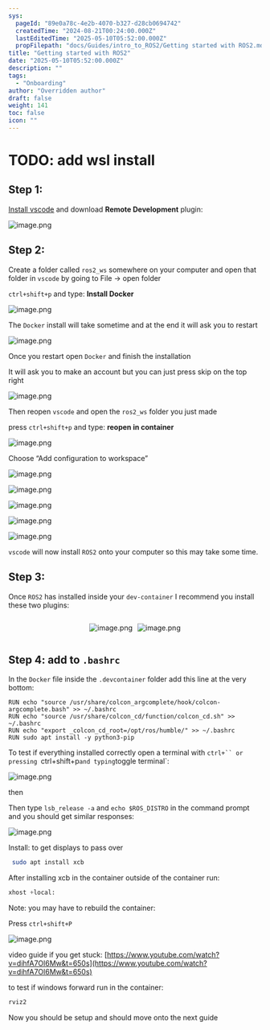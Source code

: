 ```yaml
---
sys:
  pageId: "89e0a78c-4e2b-4070-b327-d28cb0694742"
  createdTime: "2024-08-21T00:24:00.000Z"
  lastEditedTime: "2025-05-10T05:52:00.000Z"
  propFilepath: "docs/Guides/intro_to_ROS2/Getting started with ROS2.md"
title: "Getting started with ROS2"
date: "2025-05-10T05:52:00.000Z"
description: ""
tags:
  - "Onboarding"
author: "Overridden author"
draft: false
weight: 141
toc: false
icon: ""
---
```


# TODO: add wsl install

## Step 1:

[Install vscode](https://code.visualstudio.com/download) and download **Remote Development** plugin:

![image.png](https://prod-files-secure.s3.us-west-2.amazonaws.com/d518164a-d88e-44d1-a4ee-3adb3bd8bce0/efb52993-1881-4a40-b95e-6f020334f022/image.png?X-Amz-Algorithm=AWS4-HMAC-SHA256&X-Amz-Content-Sha256=UNSIGNED-PAYLOAD&X-Amz-Credential=ASIAZI2LB466S2RRQF6C%2F20250712%2Fus-west-2%2Fs3%2Faws4_request&X-Amz-Date=20250712T132042Z&X-Amz-Expires=3600&X-Amz-Security-Token=IQoJb3JpZ2luX2VjEOP%2F%2F%2F%2F%2F%2F%2F%2F%2F%2FwEaCXVzLXdlc3QtMiJIMEYCIQDlgcJI15%2FetM8zbiNlorHhY5EzP1wg23k0i1R8yl8LEAIhAPn%2FcQgSUe89aRs%2F6DV0w3nrN%2FJeiCQU9f9o45Gc0QDIKogECOz%2F%2F%2F%2F%2F%2F%2F%2F%2F%2FwEQABoMNjM3NDIzMTgzODA1IgwKQcZvixxvLuPHSWoq3AM%2B134b2Osi9lszIzWtVtfkdbEzAZxxuhF4RTcaJ%2BusEYveue7iTMFsm9voaLPwRbZ1gF%2FMPL4ibTeesn%2FZOy%2FjuyCRPwA%2BR2ayt1SaDDJcJNdFKGYyInKcBXOB%2FMWFNjUYSR6T3MoVwRhL7524WtVpt4o4RL8LsOUd3Jv0NYuMRzZ8gWNMkEhmjO4iNe0DuLc4oQ%2BR2TngDlXbIUlmPC2b2q4lZMC6XFROPh9so4KKroOXm%2BBnwVyLyJdcZsLIUSBAYc3NCBQcav0M61pY3coo9EQKe7moAhiaCIp5HZ7e6%2F9RU%2BtiBs5rVPMfTUhmz6d0QWFt2JWUNvwuTLi0jBR4x5SPL9QbfhpE9oRmpFqcyeIiRImazV4PT%2FrMIUc06%2FNnfP3T2b1VHmU5D2MBEAqRen5HhF94ro8YCNm9QEn00GamM9e0J9M%2B%2F8MXMgBd4f4qwI3%2FAhduPO%2FrJuG7gUSIE0wJAbV8dmcFrYBb2XeH5veuQLpUNWdYbUsuEw2NjwN3hDeVWaaTocUpObXssL4hroY1MRvsMvXYbt6R6BAQacdCAkmYSe83eYhoNYz68AYWkaaW4PvDMXPurS90ZgsiTr3CJisz6aUfNEi%2BrSM0cIVQbEo2%2BuE9yx5lwDDm%2FMjDBjqkAXMGFT66eaolX3vb2%2BjYf3XC3k3pnkeQjQ4OMZCH4%2FpX97GB7DA4VopCUmby4V0AjJmHP%2Fleh2aXNnt%2FqVF7MFZesbvCkxF%2BrcpUykm76ZBUXnk52fuynslf8ndPDieSXGY3LTY64dKoOsavBJHpQ2YLv0Ol2sPY4Ndmot%2BKWnlWV94H5UgrB2wFn0OViw0Fa1BF7LFLNaDHJ1FH3QmHAkzeZSas&X-Amz-Signature=f9c7876166eebc6ee53b33ce9ec90ac35b6b4d6443031d940e7fcef402a1305d&X-Amz-SignedHeaders=host&x-amz-checksum-mode=ENABLED&x-id=GetObject)

## Step 2:

Create a folder called `ros2_ws` somewhere on your computer and open that folder in `vscode` by going to File → open folder 

`ctrl+shift+p` and type: **Install Docker**

![image.png](https://prod-files-secure.s3.us-west-2.amazonaws.com/d518164a-d88e-44d1-a4ee-3adb3bd8bce0/2269dc0e-1cd5-47ff-bceb-c04ad9b2eab0/image.png?X-Amz-Algorithm=AWS4-HMAC-SHA256&X-Amz-Content-Sha256=UNSIGNED-PAYLOAD&X-Amz-Credential=ASIAZI2LB466S2RRQF6C%2F20250712%2Fus-west-2%2Fs3%2Faws4_request&X-Amz-Date=20250712T132042Z&X-Amz-Expires=3600&X-Amz-Security-Token=IQoJb3JpZ2luX2VjEOP%2F%2F%2F%2F%2F%2F%2F%2F%2F%2FwEaCXVzLXdlc3QtMiJIMEYCIQDlgcJI15%2FetM8zbiNlorHhY5EzP1wg23k0i1R8yl8LEAIhAPn%2FcQgSUe89aRs%2F6DV0w3nrN%2FJeiCQU9f9o45Gc0QDIKogECOz%2F%2F%2F%2F%2F%2F%2F%2F%2F%2FwEQABoMNjM3NDIzMTgzODA1IgwKQcZvixxvLuPHSWoq3AM%2B134b2Osi9lszIzWtVtfkdbEzAZxxuhF4RTcaJ%2BusEYveue7iTMFsm9voaLPwRbZ1gF%2FMPL4ibTeesn%2FZOy%2FjuyCRPwA%2BR2ayt1SaDDJcJNdFKGYyInKcBXOB%2FMWFNjUYSR6T3MoVwRhL7524WtVpt4o4RL8LsOUd3Jv0NYuMRzZ8gWNMkEhmjO4iNe0DuLc4oQ%2BR2TngDlXbIUlmPC2b2q4lZMC6XFROPh9so4KKroOXm%2BBnwVyLyJdcZsLIUSBAYc3NCBQcav0M61pY3coo9EQKe7moAhiaCIp5HZ7e6%2F9RU%2BtiBs5rVPMfTUhmz6d0QWFt2JWUNvwuTLi0jBR4x5SPL9QbfhpE9oRmpFqcyeIiRImazV4PT%2FrMIUc06%2FNnfP3T2b1VHmU5D2MBEAqRen5HhF94ro8YCNm9QEn00GamM9e0J9M%2B%2F8MXMgBd4f4qwI3%2FAhduPO%2FrJuG7gUSIE0wJAbV8dmcFrYBb2XeH5veuQLpUNWdYbUsuEw2NjwN3hDeVWaaTocUpObXssL4hroY1MRvsMvXYbt6R6BAQacdCAkmYSe83eYhoNYz68AYWkaaW4PvDMXPurS90ZgsiTr3CJisz6aUfNEi%2BrSM0cIVQbEo2%2BuE9yx5lwDDm%2FMjDBjqkAXMGFT66eaolX3vb2%2BjYf3XC3k3pnkeQjQ4OMZCH4%2FpX97GB7DA4VopCUmby4V0AjJmHP%2Fleh2aXNnt%2FqVF7MFZesbvCkxF%2BrcpUykm76ZBUXnk52fuynslf8ndPDieSXGY3LTY64dKoOsavBJHpQ2YLv0Ol2sPY4Ndmot%2BKWnlWV94H5UgrB2wFn0OViw0Fa1BF7LFLNaDHJ1FH3QmHAkzeZSas&X-Amz-Signature=7ba4836bec76b5bda0da0c20d7329e0baaa52c496b9181eccf8f14025888d181&X-Amz-SignedHeaders=host&x-amz-checksum-mode=ENABLED&x-id=GetObject)

The `Docker` install will take sometime and at the end it will ask you to restart

![image.png](https://prod-files-secure.s3.us-west-2.amazonaws.com/d518164a-d88e-44d1-a4ee-3adb3bd8bce0/ed233f78-be33-4b1f-b89c-9c346c0e961e/image.png?X-Amz-Algorithm=AWS4-HMAC-SHA256&X-Amz-Content-Sha256=UNSIGNED-PAYLOAD&X-Amz-Credential=ASIAZI2LB466S2RRQF6C%2F20250712%2Fus-west-2%2Fs3%2Faws4_request&X-Amz-Date=20250712T132042Z&X-Amz-Expires=3600&X-Amz-Security-Token=IQoJb3JpZ2luX2VjEOP%2F%2F%2F%2F%2F%2F%2F%2F%2F%2FwEaCXVzLXdlc3QtMiJIMEYCIQDlgcJI15%2FetM8zbiNlorHhY5EzP1wg23k0i1R8yl8LEAIhAPn%2FcQgSUe89aRs%2F6DV0w3nrN%2FJeiCQU9f9o45Gc0QDIKogECOz%2F%2F%2F%2F%2F%2F%2F%2F%2F%2FwEQABoMNjM3NDIzMTgzODA1IgwKQcZvixxvLuPHSWoq3AM%2B134b2Osi9lszIzWtVtfkdbEzAZxxuhF4RTcaJ%2BusEYveue7iTMFsm9voaLPwRbZ1gF%2FMPL4ibTeesn%2FZOy%2FjuyCRPwA%2BR2ayt1SaDDJcJNdFKGYyInKcBXOB%2FMWFNjUYSR6T3MoVwRhL7524WtVpt4o4RL8LsOUd3Jv0NYuMRzZ8gWNMkEhmjO4iNe0DuLc4oQ%2BR2TngDlXbIUlmPC2b2q4lZMC6XFROPh9so4KKroOXm%2BBnwVyLyJdcZsLIUSBAYc3NCBQcav0M61pY3coo9EQKe7moAhiaCIp5HZ7e6%2F9RU%2BtiBs5rVPMfTUhmz6d0QWFt2JWUNvwuTLi0jBR4x5SPL9QbfhpE9oRmpFqcyeIiRImazV4PT%2FrMIUc06%2FNnfP3T2b1VHmU5D2MBEAqRen5HhF94ro8YCNm9QEn00GamM9e0J9M%2B%2F8MXMgBd4f4qwI3%2FAhduPO%2FrJuG7gUSIE0wJAbV8dmcFrYBb2XeH5veuQLpUNWdYbUsuEw2NjwN3hDeVWaaTocUpObXssL4hroY1MRvsMvXYbt6R6BAQacdCAkmYSe83eYhoNYz68AYWkaaW4PvDMXPurS90ZgsiTr3CJisz6aUfNEi%2BrSM0cIVQbEo2%2BuE9yx5lwDDm%2FMjDBjqkAXMGFT66eaolX3vb2%2BjYf3XC3k3pnkeQjQ4OMZCH4%2FpX97GB7DA4VopCUmby4V0AjJmHP%2Fleh2aXNnt%2FqVF7MFZesbvCkxF%2BrcpUykm76ZBUXnk52fuynslf8ndPDieSXGY3LTY64dKoOsavBJHpQ2YLv0Ol2sPY4Ndmot%2BKWnlWV94H5UgrB2wFn0OViw0Fa1BF7LFLNaDHJ1FH3QmHAkzeZSas&X-Amz-Signature=26c20c390ccce5e2313d62c63e19a3c9813b3199d405e9ca0bc0bb6347cd1ca5&X-Amz-SignedHeaders=host&x-amz-checksum-mode=ENABLED&x-id=GetObject)

Once you restart open `Docker` and finish the installation

It will ask you to make an account but you can just press skip on the top right

![image.png](https://prod-files-secure.s3.us-west-2.amazonaws.com/d518164a-d88e-44d1-a4ee-3adb3bd8bce0/21010ad9-1659-4fd9-9f59-9932a09b2a3d/image.png?X-Amz-Algorithm=AWS4-HMAC-SHA256&X-Amz-Content-Sha256=UNSIGNED-PAYLOAD&X-Amz-Credential=ASIAZI2LB466S2RRQF6C%2F20250712%2Fus-west-2%2Fs3%2Faws4_request&X-Amz-Date=20250712T132042Z&X-Amz-Expires=3600&X-Amz-Security-Token=IQoJb3JpZ2luX2VjEOP%2F%2F%2F%2F%2F%2F%2F%2F%2F%2FwEaCXVzLXdlc3QtMiJIMEYCIQDlgcJI15%2FetM8zbiNlorHhY5EzP1wg23k0i1R8yl8LEAIhAPn%2FcQgSUe89aRs%2F6DV0w3nrN%2FJeiCQU9f9o45Gc0QDIKogECOz%2F%2F%2F%2F%2F%2F%2F%2F%2F%2FwEQABoMNjM3NDIzMTgzODA1IgwKQcZvixxvLuPHSWoq3AM%2B134b2Osi9lszIzWtVtfkdbEzAZxxuhF4RTcaJ%2BusEYveue7iTMFsm9voaLPwRbZ1gF%2FMPL4ibTeesn%2FZOy%2FjuyCRPwA%2BR2ayt1SaDDJcJNdFKGYyInKcBXOB%2FMWFNjUYSR6T3MoVwRhL7524WtVpt4o4RL8LsOUd3Jv0NYuMRzZ8gWNMkEhmjO4iNe0DuLc4oQ%2BR2TngDlXbIUlmPC2b2q4lZMC6XFROPh9so4KKroOXm%2BBnwVyLyJdcZsLIUSBAYc3NCBQcav0M61pY3coo9EQKe7moAhiaCIp5HZ7e6%2F9RU%2BtiBs5rVPMfTUhmz6d0QWFt2JWUNvwuTLi0jBR4x5SPL9QbfhpE9oRmpFqcyeIiRImazV4PT%2FrMIUc06%2FNnfP3T2b1VHmU5D2MBEAqRen5HhF94ro8YCNm9QEn00GamM9e0J9M%2B%2F8MXMgBd4f4qwI3%2FAhduPO%2FrJuG7gUSIE0wJAbV8dmcFrYBb2XeH5veuQLpUNWdYbUsuEw2NjwN3hDeVWaaTocUpObXssL4hroY1MRvsMvXYbt6R6BAQacdCAkmYSe83eYhoNYz68AYWkaaW4PvDMXPurS90ZgsiTr3CJisz6aUfNEi%2BrSM0cIVQbEo2%2BuE9yx5lwDDm%2FMjDBjqkAXMGFT66eaolX3vb2%2BjYf3XC3k3pnkeQjQ4OMZCH4%2FpX97GB7DA4VopCUmby4V0AjJmHP%2Fleh2aXNnt%2FqVF7MFZesbvCkxF%2BrcpUykm76ZBUXnk52fuynslf8ndPDieSXGY3LTY64dKoOsavBJHpQ2YLv0Ol2sPY4Ndmot%2BKWnlWV94H5UgrB2wFn0OViw0Fa1BF7LFLNaDHJ1FH3QmHAkzeZSas&X-Amz-Signature=c998943c4a40743f53bbf97b5f848ea35dffc86f0d95b802c6d1b57811e266f6&X-Amz-SignedHeaders=host&x-amz-checksum-mode=ENABLED&x-id=GetObject)

Then reopen `vscode` and open the `ros2_ws` folder you just made

press `ctrl+shift+p` and type: **reopen in container**

![image.png](https://prod-files-secure.s3.us-west-2.amazonaws.com/d518164a-d88e-44d1-a4ee-3adb3bd8bce0/4e93b8c2-41ad-488c-8095-c74205196118/image.png?X-Amz-Algorithm=AWS4-HMAC-SHA256&X-Amz-Content-Sha256=UNSIGNED-PAYLOAD&X-Amz-Credential=ASIAZI2LB466S2RRQF6C%2F20250712%2Fus-west-2%2Fs3%2Faws4_request&X-Amz-Date=20250712T132042Z&X-Amz-Expires=3600&X-Amz-Security-Token=IQoJb3JpZ2luX2VjEOP%2F%2F%2F%2F%2F%2F%2F%2F%2F%2FwEaCXVzLXdlc3QtMiJIMEYCIQDlgcJI15%2FetM8zbiNlorHhY5EzP1wg23k0i1R8yl8LEAIhAPn%2FcQgSUe89aRs%2F6DV0w3nrN%2FJeiCQU9f9o45Gc0QDIKogECOz%2F%2F%2F%2F%2F%2F%2F%2F%2F%2FwEQABoMNjM3NDIzMTgzODA1IgwKQcZvixxvLuPHSWoq3AM%2B134b2Osi9lszIzWtVtfkdbEzAZxxuhF4RTcaJ%2BusEYveue7iTMFsm9voaLPwRbZ1gF%2FMPL4ibTeesn%2FZOy%2FjuyCRPwA%2BR2ayt1SaDDJcJNdFKGYyInKcBXOB%2FMWFNjUYSR6T3MoVwRhL7524WtVpt4o4RL8LsOUd3Jv0NYuMRzZ8gWNMkEhmjO4iNe0DuLc4oQ%2BR2TngDlXbIUlmPC2b2q4lZMC6XFROPh9so4KKroOXm%2BBnwVyLyJdcZsLIUSBAYc3NCBQcav0M61pY3coo9EQKe7moAhiaCIp5HZ7e6%2F9RU%2BtiBs5rVPMfTUhmz6d0QWFt2JWUNvwuTLi0jBR4x5SPL9QbfhpE9oRmpFqcyeIiRImazV4PT%2FrMIUc06%2FNnfP3T2b1VHmU5D2MBEAqRen5HhF94ro8YCNm9QEn00GamM9e0J9M%2B%2F8MXMgBd4f4qwI3%2FAhduPO%2FrJuG7gUSIE0wJAbV8dmcFrYBb2XeH5veuQLpUNWdYbUsuEw2NjwN3hDeVWaaTocUpObXssL4hroY1MRvsMvXYbt6R6BAQacdCAkmYSe83eYhoNYz68AYWkaaW4PvDMXPurS90ZgsiTr3CJisz6aUfNEi%2BrSM0cIVQbEo2%2BuE9yx5lwDDm%2FMjDBjqkAXMGFT66eaolX3vb2%2BjYf3XC3k3pnkeQjQ4OMZCH4%2FpX97GB7DA4VopCUmby4V0AjJmHP%2Fleh2aXNnt%2FqVF7MFZesbvCkxF%2BrcpUykm76ZBUXnk52fuynslf8ndPDieSXGY3LTY64dKoOsavBJHpQ2YLv0Ol2sPY4Ndmot%2BKWnlWV94H5UgrB2wFn0OViw0Fa1BF7LFLNaDHJ1FH3QmHAkzeZSas&X-Amz-Signature=4ca1d660d6f4f64baf525f465f5cd32a1313ad245b3f638877da5251eb8e55fb&X-Amz-SignedHeaders=host&x-amz-checksum-mode=ENABLED&x-id=GetObject)

Choose “Add configuration to workspace”

![image.png](https://prod-files-secure.s3.us-west-2.amazonaws.com/d518164a-d88e-44d1-a4ee-3adb3bd8bce0/9560b282-5060-4989-ba37-97e7b2c22476/image.png?X-Amz-Algorithm=AWS4-HMAC-SHA256&X-Amz-Content-Sha256=UNSIGNED-PAYLOAD&X-Amz-Credential=ASIAZI2LB466S2RRQF6C%2F20250712%2Fus-west-2%2Fs3%2Faws4_request&X-Amz-Date=20250712T132042Z&X-Amz-Expires=3600&X-Amz-Security-Token=IQoJb3JpZ2luX2VjEOP%2F%2F%2F%2F%2F%2F%2F%2F%2F%2FwEaCXVzLXdlc3QtMiJIMEYCIQDlgcJI15%2FetM8zbiNlorHhY5EzP1wg23k0i1R8yl8LEAIhAPn%2FcQgSUe89aRs%2F6DV0w3nrN%2FJeiCQU9f9o45Gc0QDIKogECOz%2F%2F%2F%2F%2F%2F%2F%2F%2F%2FwEQABoMNjM3NDIzMTgzODA1IgwKQcZvixxvLuPHSWoq3AM%2B134b2Osi9lszIzWtVtfkdbEzAZxxuhF4RTcaJ%2BusEYveue7iTMFsm9voaLPwRbZ1gF%2FMPL4ibTeesn%2FZOy%2FjuyCRPwA%2BR2ayt1SaDDJcJNdFKGYyInKcBXOB%2FMWFNjUYSR6T3MoVwRhL7524WtVpt4o4RL8LsOUd3Jv0NYuMRzZ8gWNMkEhmjO4iNe0DuLc4oQ%2BR2TngDlXbIUlmPC2b2q4lZMC6XFROPh9so4KKroOXm%2BBnwVyLyJdcZsLIUSBAYc3NCBQcav0M61pY3coo9EQKe7moAhiaCIp5HZ7e6%2F9RU%2BtiBs5rVPMfTUhmz6d0QWFt2JWUNvwuTLi0jBR4x5SPL9QbfhpE9oRmpFqcyeIiRImazV4PT%2FrMIUc06%2FNnfP3T2b1VHmU5D2MBEAqRen5HhF94ro8YCNm9QEn00GamM9e0J9M%2B%2F8MXMgBd4f4qwI3%2FAhduPO%2FrJuG7gUSIE0wJAbV8dmcFrYBb2XeH5veuQLpUNWdYbUsuEw2NjwN3hDeVWaaTocUpObXssL4hroY1MRvsMvXYbt6R6BAQacdCAkmYSe83eYhoNYz68AYWkaaW4PvDMXPurS90ZgsiTr3CJisz6aUfNEi%2BrSM0cIVQbEo2%2BuE9yx5lwDDm%2FMjDBjqkAXMGFT66eaolX3vb2%2BjYf3XC3k3pnkeQjQ4OMZCH4%2FpX97GB7DA4VopCUmby4V0AjJmHP%2Fleh2aXNnt%2FqVF7MFZesbvCkxF%2BrcpUykm76ZBUXnk52fuynslf8ndPDieSXGY3LTY64dKoOsavBJHpQ2YLv0Ol2sPY4Ndmot%2BKWnlWV94H5UgrB2wFn0OViw0Fa1BF7LFLNaDHJ1FH3QmHAkzeZSas&X-Amz-Signature=ff8c94211c2fec97ae272e917552a3a727fea55f06addb6c630301e3edacdef0&X-Amz-SignedHeaders=host&x-amz-checksum-mode=ENABLED&x-id=GetObject)

![image.png](https://prod-files-secure.s3.us-west-2.amazonaws.com/d518164a-d88e-44d1-a4ee-3adb3bd8bce0/2ee63f81-886b-48e8-a553-dc6e5eac99e4/image.png?X-Amz-Algorithm=AWS4-HMAC-SHA256&X-Amz-Content-Sha256=UNSIGNED-PAYLOAD&X-Amz-Credential=ASIAZI2LB466S2RRQF6C%2F20250712%2Fus-west-2%2Fs3%2Faws4_request&X-Amz-Date=20250712T132042Z&X-Amz-Expires=3600&X-Amz-Security-Token=IQoJb3JpZ2luX2VjEOP%2F%2F%2F%2F%2F%2F%2F%2F%2F%2FwEaCXVzLXdlc3QtMiJIMEYCIQDlgcJI15%2FetM8zbiNlorHhY5EzP1wg23k0i1R8yl8LEAIhAPn%2FcQgSUe89aRs%2F6DV0w3nrN%2FJeiCQU9f9o45Gc0QDIKogECOz%2F%2F%2F%2F%2F%2F%2F%2F%2F%2FwEQABoMNjM3NDIzMTgzODA1IgwKQcZvixxvLuPHSWoq3AM%2B134b2Osi9lszIzWtVtfkdbEzAZxxuhF4RTcaJ%2BusEYveue7iTMFsm9voaLPwRbZ1gF%2FMPL4ibTeesn%2FZOy%2FjuyCRPwA%2BR2ayt1SaDDJcJNdFKGYyInKcBXOB%2FMWFNjUYSR6T3MoVwRhL7524WtVpt4o4RL8LsOUd3Jv0NYuMRzZ8gWNMkEhmjO4iNe0DuLc4oQ%2BR2TngDlXbIUlmPC2b2q4lZMC6XFROPh9so4KKroOXm%2BBnwVyLyJdcZsLIUSBAYc3NCBQcav0M61pY3coo9EQKe7moAhiaCIp5HZ7e6%2F9RU%2BtiBs5rVPMfTUhmz6d0QWFt2JWUNvwuTLi0jBR4x5SPL9QbfhpE9oRmpFqcyeIiRImazV4PT%2FrMIUc06%2FNnfP3T2b1VHmU5D2MBEAqRen5HhF94ro8YCNm9QEn00GamM9e0J9M%2B%2F8MXMgBd4f4qwI3%2FAhduPO%2FrJuG7gUSIE0wJAbV8dmcFrYBb2XeH5veuQLpUNWdYbUsuEw2NjwN3hDeVWaaTocUpObXssL4hroY1MRvsMvXYbt6R6BAQacdCAkmYSe83eYhoNYz68AYWkaaW4PvDMXPurS90ZgsiTr3CJisz6aUfNEi%2BrSM0cIVQbEo2%2BuE9yx5lwDDm%2FMjDBjqkAXMGFT66eaolX3vb2%2BjYf3XC3k3pnkeQjQ4OMZCH4%2FpX97GB7DA4VopCUmby4V0AjJmHP%2Fleh2aXNnt%2FqVF7MFZesbvCkxF%2BrcpUykm76ZBUXnk52fuynslf8ndPDieSXGY3LTY64dKoOsavBJHpQ2YLv0Ol2sPY4Ndmot%2BKWnlWV94H5UgrB2wFn0OViw0Fa1BF7LFLNaDHJ1FH3QmHAkzeZSas&X-Amz-Signature=2998e32f90753f4d1dca1bc8fae3dad3079ad175cb07844f4c6c7f185d16695d&X-Amz-SignedHeaders=host&x-amz-checksum-mode=ENABLED&x-id=GetObject)

![image.png](https://prod-files-secure.s3.us-west-2.amazonaws.com/d518164a-d88e-44d1-a4ee-3adb3bd8bce0/ae1580b2-b048-407e-aed9-b584224a7a04/image.png?X-Amz-Algorithm=AWS4-HMAC-SHA256&X-Amz-Content-Sha256=UNSIGNED-PAYLOAD&X-Amz-Credential=ASIAZI2LB466S2RRQF6C%2F20250712%2Fus-west-2%2Fs3%2Faws4_request&X-Amz-Date=20250712T132042Z&X-Amz-Expires=3600&X-Amz-Security-Token=IQoJb3JpZ2luX2VjEOP%2F%2F%2F%2F%2F%2F%2F%2F%2F%2FwEaCXVzLXdlc3QtMiJIMEYCIQDlgcJI15%2FetM8zbiNlorHhY5EzP1wg23k0i1R8yl8LEAIhAPn%2FcQgSUe89aRs%2F6DV0w3nrN%2FJeiCQU9f9o45Gc0QDIKogECOz%2F%2F%2F%2F%2F%2F%2F%2F%2F%2FwEQABoMNjM3NDIzMTgzODA1IgwKQcZvixxvLuPHSWoq3AM%2B134b2Osi9lszIzWtVtfkdbEzAZxxuhF4RTcaJ%2BusEYveue7iTMFsm9voaLPwRbZ1gF%2FMPL4ibTeesn%2FZOy%2FjuyCRPwA%2BR2ayt1SaDDJcJNdFKGYyInKcBXOB%2FMWFNjUYSR6T3MoVwRhL7524WtVpt4o4RL8LsOUd3Jv0NYuMRzZ8gWNMkEhmjO4iNe0DuLc4oQ%2BR2TngDlXbIUlmPC2b2q4lZMC6XFROPh9so4KKroOXm%2BBnwVyLyJdcZsLIUSBAYc3NCBQcav0M61pY3coo9EQKe7moAhiaCIp5HZ7e6%2F9RU%2BtiBs5rVPMfTUhmz6d0QWFt2JWUNvwuTLi0jBR4x5SPL9QbfhpE9oRmpFqcyeIiRImazV4PT%2FrMIUc06%2FNnfP3T2b1VHmU5D2MBEAqRen5HhF94ro8YCNm9QEn00GamM9e0J9M%2B%2F8MXMgBd4f4qwI3%2FAhduPO%2FrJuG7gUSIE0wJAbV8dmcFrYBb2XeH5veuQLpUNWdYbUsuEw2NjwN3hDeVWaaTocUpObXssL4hroY1MRvsMvXYbt6R6BAQacdCAkmYSe83eYhoNYz68AYWkaaW4PvDMXPurS90ZgsiTr3CJisz6aUfNEi%2BrSM0cIVQbEo2%2BuE9yx5lwDDm%2FMjDBjqkAXMGFT66eaolX3vb2%2BjYf3XC3k3pnkeQjQ4OMZCH4%2FpX97GB7DA4VopCUmby4V0AjJmHP%2Fleh2aXNnt%2FqVF7MFZesbvCkxF%2BrcpUykm76ZBUXnk52fuynslf8ndPDieSXGY3LTY64dKoOsavBJHpQ2YLv0Ol2sPY4Ndmot%2BKWnlWV94H5UgrB2wFn0OViw0Fa1BF7LFLNaDHJ1FH3QmHAkzeZSas&X-Amz-Signature=19b716ccc7f7378a986537fcad7ad5482b80e29a0af2cfd00b848fa230832c1b&X-Amz-SignedHeaders=host&x-amz-checksum-mode=ENABLED&x-id=GetObject)

![image.png](https://prod-files-secure.s3.us-west-2.amazonaws.com/d518164a-d88e-44d1-a4ee-3adb3bd8bce0/53255b28-f75e-430f-b9e3-c0ac8577e42b/image.png?X-Amz-Algorithm=AWS4-HMAC-SHA256&X-Amz-Content-Sha256=UNSIGNED-PAYLOAD&X-Amz-Credential=ASIAZI2LB466S2RRQF6C%2F20250712%2Fus-west-2%2Fs3%2Faws4_request&X-Amz-Date=20250712T132042Z&X-Amz-Expires=3600&X-Amz-Security-Token=IQoJb3JpZ2luX2VjEOP%2F%2F%2F%2F%2F%2F%2F%2F%2F%2FwEaCXVzLXdlc3QtMiJIMEYCIQDlgcJI15%2FetM8zbiNlorHhY5EzP1wg23k0i1R8yl8LEAIhAPn%2FcQgSUe89aRs%2F6DV0w3nrN%2FJeiCQU9f9o45Gc0QDIKogECOz%2F%2F%2F%2F%2F%2F%2F%2F%2F%2FwEQABoMNjM3NDIzMTgzODA1IgwKQcZvixxvLuPHSWoq3AM%2B134b2Osi9lszIzWtVtfkdbEzAZxxuhF4RTcaJ%2BusEYveue7iTMFsm9voaLPwRbZ1gF%2FMPL4ibTeesn%2FZOy%2FjuyCRPwA%2BR2ayt1SaDDJcJNdFKGYyInKcBXOB%2FMWFNjUYSR6T3MoVwRhL7524WtVpt4o4RL8LsOUd3Jv0NYuMRzZ8gWNMkEhmjO4iNe0DuLc4oQ%2BR2TngDlXbIUlmPC2b2q4lZMC6XFROPh9so4KKroOXm%2BBnwVyLyJdcZsLIUSBAYc3NCBQcav0M61pY3coo9EQKe7moAhiaCIp5HZ7e6%2F9RU%2BtiBs5rVPMfTUhmz6d0QWFt2JWUNvwuTLi0jBR4x5SPL9QbfhpE9oRmpFqcyeIiRImazV4PT%2FrMIUc06%2FNnfP3T2b1VHmU5D2MBEAqRen5HhF94ro8YCNm9QEn00GamM9e0J9M%2B%2F8MXMgBd4f4qwI3%2FAhduPO%2FrJuG7gUSIE0wJAbV8dmcFrYBb2XeH5veuQLpUNWdYbUsuEw2NjwN3hDeVWaaTocUpObXssL4hroY1MRvsMvXYbt6R6BAQacdCAkmYSe83eYhoNYz68AYWkaaW4PvDMXPurS90ZgsiTr3CJisz6aUfNEi%2BrSM0cIVQbEo2%2BuE9yx5lwDDm%2FMjDBjqkAXMGFT66eaolX3vb2%2BjYf3XC3k3pnkeQjQ4OMZCH4%2FpX97GB7DA4VopCUmby4V0AjJmHP%2Fleh2aXNnt%2FqVF7MFZesbvCkxF%2BrcpUykm76ZBUXnk52fuynslf8ndPDieSXGY3LTY64dKoOsavBJHpQ2YLv0Ol2sPY4Ndmot%2BKWnlWV94H5UgrB2wFn0OViw0Fa1BF7LFLNaDHJ1FH3QmHAkzeZSas&X-Amz-Signature=46cf8f0d20d5b998695e16b562d0db077203e5dc4b275e87596cc6b2d18c7248&X-Amz-SignedHeaders=host&x-amz-checksum-mode=ENABLED&x-id=GetObject)

![image.png](https://prod-files-secure.s3.us-west-2.amazonaws.com/d518164a-d88e-44d1-a4ee-3adb3bd8bce0/7c562767-5af9-4ffb-97d1-327bcdf4ee00/image.png?X-Amz-Algorithm=AWS4-HMAC-SHA256&X-Amz-Content-Sha256=UNSIGNED-PAYLOAD&X-Amz-Credential=ASIAZI2LB466S2RRQF6C%2F20250712%2Fus-west-2%2Fs3%2Faws4_request&X-Amz-Date=20250712T132042Z&X-Amz-Expires=3600&X-Amz-Security-Token=IQoJb3JpZ2luX2VjEOP%2F%2F%2F%2F%2F%2F%2F%2F%2F%2FwEaCXVzLXdlc3QtMiJIMEYCIQDlgcJI15%2FetM8zbiNlorHhY5EzP1wg23k0i1R8yl8LEAIhAPn%2FcQgSUe89aRs%2F6DV0w3nrN%2FJeiCQU9f9o45Gc0QDIKogECOz%2F%2F%2F%2F%2F%2F%2F%2F%2F%2FwEQABoMNjM3NDIzMTgzODA1IgwKQcZvixxvLuPHSWoq3AM%2B134b2Osi9lszIzWtVtfkdbEzAZxxuhF4RTcaJ%2BusEYveue7iTMFsm9voaLPwRbZ1gF%2FMPL4ibTeesn%2FZOy%2FjuyCRPwA%2BR2ayt1SaDDJcJNdFKGYyInKcBXOB%2FMWFNjUYSR6T3MoVwRhL7524WtVpt4o4RL8LsOUd3Jv0NYuMRzZ8gWNMkEhmjO4iNe0DuLc4oQ%2BR2TngDlXbIUlmPC2b2q4lZMC6XFROPh9so4KKroOXm%2BBnwVyLyJdcZsLIUSBAYc3NCBQcav0M61pY3coo9EQKe7moAhiaCIp5HZ7e6%2F9RU%2BtiBs5rVPMfTUhmz6d0QWFt2JWUNvwuTLi0jBR4x5SPL9QbfhpE9oRmpFqcyeIiRImazV4PT%2FrMIUc06%2FNnfP3T2b1VHmU5D2MBEAqRen5HhF94ro8YCNm9QEn00GamM9e0J9M%2B%2F8MXMgBd4f4qwI3%2FAhduPO%2FrJuG7gUSIE0wJAbV8dmcFrYBb2XeH5veuQLpUNWdYbUsuEw2NjwN3hDeVWaaTocUpObXssL4hroY1MRvsMvXYbt6R6BAQacdCAkmYSe83eYhoNYz68AYWkaaW4PvDMXPurS90ZgsiTr3CJisz6aUfNEi%2BrSM0cIVQbEo2%2BuE9yx5lwDDm%2FMjDBjqkAXMGFT66eaolX3vb2%2BjYf3XC3k3pnkeQjQ4OMZCH4%2FpX97GB7DA4VopCUmby4V0AjJmHP%2Fleh2aXNnt%2FqVF7MFZesbvCkxF%2BrcpUykm76ZBUXnk52fuynslf8ndPDieSXGY3LTY64dKoOsavBJHpQ2YLv0Ol2sPY4Ndmot%2BKWnlWV94H5UgrB2wFn0OViw0Fa1BF7LFLNaDHJ1FH3QmHAkzeZSas&X-Amz-Signature=bdb60c7542c1a9d1535d4719fbc29aa83ba8f396ffc6355f8b5c5d7cb05c8b4f&X-Amz-SignedHeaders=host&x-amz-checksum-mode=ENABLED&x-id=GetObject)

`vscode` will now install `ROS2` onto your computer so this may take some time.

## Step 3:

Once `ROS2` has installed inside your `dev-container` I recommend you install these two plugins:

<div style="display: flex;flex-direction: row; column-gap:10px; max-width: 630px;justify-content: center;">
<div>

![image.png](https://prod-files-secure.s3.us-west-2.amazonaws.com/d518164a-d88e-44d1-a4ee-3adb3bd8bce0/3fc3d550-5a54-4ba1-ba6b-faa01cdb7369/image.png?X-Amz-Algorithm=AWS4-HMAC-SHA256&X-Amz-Content-Sha256=UNSIGNED-PAYLOAD&X-Amz-Credential=ASIAZI2LB466V6IBESR5%2F20250712%2Fus-west-2%2Fs3%2Faws4_request&X-Amz-Date=20250712T132044Z&X-Amz-Expires=3600&X-Amz-Security-Token=IQoJb3JpZ2luX2VjEOP%2F%2F%2F%2F%2F%2F%2F%2F%2F%2FwEaCXVzLXdlc3QtMiJHMEUCIQCA8M3mgPVn7q8mhUAivIsFUdQoKJFeXfCZk%2BsKdFEipQIgUZ54gerWsCyds9pii27JXKTxjETms7pLw4TJFzrzRogqiAQI7P%2F%2F%2F%2F%2F%2F%2F%2F%2F%2FARAAGgw2Mzc0MjMxODM4MDUiDMdoO6PZBRrO7uZfrSrcA%2BQNDJuAU41wOtHykq4GvsRylVolqntreLFnq801301h6mQ%2F8O6OQhVO3tSH6WKZJui4VNnTetn71Qp%2BBd7tsyaF%2B7MPpL632h%2F%2F3jd9VqyPwMg8eYi%2BpS4Rhwteect2kNbbgHht4DBNolOjPBuDQxZBRDnz8Zod5jxipdP5PWFaUOCB1l5tVA1p6%2B%2ByIt3e%2Fh61zT0qKYGIRyxAayDCkEC9jfGTgNo%2B%2BSvgH8OlO%2BWFNeGYzj3PR%2F9TbB35AfdUJf1EQQe5wT5e09WiO%2B7fF%2F4IVNLJyHa8cfXXlEaI1xcwdNvgOnKPzlHAngHQR%2BCZVLEzDR5xGYRgjORUDQrd4H5BsJEB6NUH7MHbVXSMk2DbYNAdm2quO5Qeyi%2BSc2jaLUd09jslcsYP%2BMQ6lxW93LgCGqoIXHS%2B70VH6HUcL%2Fe5qnVfGDPqfNTO7uLs1oq2aMzWag5xHs24ib02M3XKjllCUaN0YJ5lb8%2B3cZoYAxgmGEPQbHe91JHqt8o0kz245KUsC8YBPT5picpM40UsqhTpp5y2N%2Fuy7sSM4BuIX5kd7MMEj%2Foth6MAmh9MFH1k9ALD7Rf3x10%2BJWuW1AlRT7kRJ6oWR4CCaeBDnRfDuOBOxRcW4UVzoZ%2FrQ0lAMK39yMMGOqUBOamiDxZOiT%2F%2Bl2gmKh9sQMbDDHLkvYYiBRi6FCquW13%2FUbZmrEuGUYzkyDRuwLqvyXvhvHauM0haGB48zVD8X2N%2F6MYZsmoCOZa8AwwB3eONZN8C1e3s19OKe423JvvU5tgNrw1imIU6pHfpirw9MOJ1rykreh1zCr3bmVp0TCMTSimXRCv%2BcxVMnWO%2BGHMTJsCn0C3G40acwhNey37U2yUNx031&X-Amz-Signature=b368afdc79f7bc26707f3a44d23e824764252032cb62fb5f367b2894e2da22b8&X-Amz-SignedHeaders=host&x-amz-checksum-mode=ENABLED&x-id=GetObject)

</div>
<div>

![image.png](https://prod-files-secure.s3.us-west-2.amazonaws.com/d518164a-d88e-44d1-a4ee-3adb3bd8bce0/d994cc66-13c2-4093-a5a3-f84cf4601a82/image.png?X-Amz-Algorithm=AWS4-HMAC-SHA256&X-Amz-Content-Sha256=UNSIGNED-PAYLOAD&X-Amz-Credential=ASIAZI2LB4665PEX26B3%2F20250712%2Fus-west-2%2Fs3%2Faws4_request&X-Amz-Date=20250712T132045Z&X-Amz-Expires=3600&X-Amz-Security-Token=IQoJb3JpZ2luX2VjEOP%2F%2F%2F%2F%2F%2F%2F%2F%2F%2FwEaCXVzLXdlc3QtMiJIMEYCIQCllwFcaZzfN8A8WVP2IIyfNiFR4B5KOFvKZIZypNm27wIhAIIDWb6d6dIlMToX19Qb4xZBXYaCYE7Kzzu0TeEell7QKogECOz%2F%2F%2F%2F%2F%2F%2F%2F%2F%2FwEQABoMNjM3NDIzMTgzODA1IgztU1blMGM87x19aYAq3AOI8Mtz4ixbJwt75A74uIfgf9%2BOeAAU9qQhZQ3iYlrQUelGapgR2Shwuf3pqC7oWbsTo93tRvCzuEoZ8aiPGWetowug%2FyjMBpV4lHxlqwKS%2F6sp0kFngBYQ6pBoQizFg23t05PQWsbTbNg5k2Yqzjf6bxpnek6fbSwX05SUriDC1VzFl2hnKOCmFj3otIL1VEXV8Mzd54f6hslqxPCRof7CYB%2FHAgivqRxey1w41rvCISYPPiVmrbbqBioms80KrPE1q0wQpQF5fH6sey77Q0PV56W4AoXsktMcFY%2BcVaIopt%2BKesw4ObXvQtTeWBrn34cQ%2BPYLLWWEiNQxmx5SCrdNNno0gqGIKpkK4ygC7um2ZdXZ5MX9drRiKoK9xNNw%2Fc8BjhycoN5Xl5BE4Ch8xis9gToY%2FBt3jqBDWQhS4DJIv4t6xOUwLt%2Bo5jn%2FarYiaI7BV2KVmAwCZlsdNGQc1KvJvRppxrOAUTOpcdghD4ztOCZT2p39bBr0ppD8WQwZtt6ze%2FfKmqqmRoZ%2BSMNVOQVOKLjAGx1jTwK62l2a5S1DRtgB4VOH%2Bx5Gv7e%2BdRYpof8biENEb6oGEE4jmjWLpSbxPW%2FmH24G3YhSMjhSyU8x1dLUvBVdxBoXM%2FZz1DCC%2FcjDBjqkAfCqgw0dNnRoW0CqxrgsICJicPwtkt7Ra7NULzJ28LROBNsIIlJ%2FbLuA88D%2BIKyKc%2FwVUy05QEtm0vkJ0D8l1RvpdV7Tc3KZyR3YRsBRjs%2F1NZSacZNsAUFvicvLKbS%2B%2Fnz8UbaTy5CvAsew8hV6lhACfWR3JsHu5wCsIaVf%2FS2EVE6JOjPWWjq%2BaajkEK5NEf2rNBkmIdu77HYS6I%2BDXX1C%2BLIo&X-Amz-Signature=ab5e72592f87f328e9b72837b2d37dd18721efe2f1af26096ebfe210fc020e0f&X-Amz-SignedHeaders=host&x-amz-checksum-mode=ENABLED&x-id=GetObject)

</div>
</div>

## Step 4: add to `.bashrc`

In the `Docker` file inside the `.devcontainer` folder add this line at the very bottom: 

```docker
RUN echo "source /usr/share/colcon_argcomplete/hook/colcon-argcomplete.bash" >> ~/.bashrc
RUN echo "source /usr/share/colcon_cd/function/colcon_cd.sh" >> ~/.bashrc
RUN echo "export _colcon_cd_root=/opt/ros/humble/" >> ~/.bashrc
RUN sudo apt install -y python3-pip 
```

To test if everything installed correctly open a terminal with `ctrl+`` or pressing `ctrl+shift+p` and typing `toggle terminal`:

![image.png](https://prod-files-secure.s3.us-west-2.amazonaws.com/d518164a-d88e-44d1-a4ee-3adb3bd8bce0/6a4943d8-b04e-4c02-9a58-775f3384d1a5/image.png?X-Amz-Algorithm=AWS4-HMAC-SHA256&X-Amz-Content-Sha256=UNSIGNED-PAYLOAD&X-Amz-Credential=ASIAZI2LB466S2RRQF6C%2F20250712%2Fus-west-2%2Fs3%2Faws4_request&X-Amz-Date=20250712T132042Z&X-Amz-Expires=3600&X-Amz-Security-Token=IQoJb3JpZ2luX2VjEOP%2F%2F%2F%2F%2F%2F%2F%2F%2F%2FwEaCXVzLXdlc3QtMiJIMEYCIQDlgcJI15%2FetM8zbiNlorHhY5EzP1wg23k0i1R8yl8LEAIhAPn%2FcQgSUe89aRs%2F6DV0w3nrN%2FJeiCQU9f9o45Gc0QDIKogECOz%2F%2F%2F%2F%2F%2F%2F%2F%2F%2FwEQABoMNjM3NDIzMTgzODA1IgwKQcZvixxvLuPHSWoq3AM%2B134b2Osi9lszIzWtVtfkdbEzAZxxuhF4RTcaJ%2BusEYveue7iTMFsm9voaLPwRbZ1gF%2FMPL4ibTeesn%2FZOy%2FjuyCRPwA%2BR2ayt1SaDDJcJNdFKGYyInKcBXOB%2FMWFNjUYSR6T3MoVwRhL7524WtVpt4o4RL8LsOUd3Jv0NYuMRzZ8gWNMkEhmjO4iNe0DuLc4oQ%2BR2TngDlXbIUlmPC2b2q4lZMC6XFROPh9so4KKroOXm%2BBnwVyLyJdcZsLIUSBAYc3NCBQcav0M61pY3coo9EQKe7moAhiaCIp5HZ7e6%2F9RU%2BtiBs5rVPMfTUhmz6d0QWFt2JWUNvwuTLi0jBR4x5SPL9QbfhpE9oRmpFqcyeIiRImazV4PT%2FrMIUc06%2FNnfP3T2b1VHmU5D2MBEAqRen5HhF94ro8YCNm9QEn00GamM9e0J9M%2B%2F8MXMgBd4f4qwI3%2FAhduPO%2FrJuG7gUSIE0wJAbV8dmcFrYBb2XeH5veuQLpUNWdYbUsuEw2NjwN3hDeVWaaTocUpObXssL4hroY1MRvsMvXYbt6R6BAQacdCAkmYSe83eYhoNYz68AYWkaaW4PvDMXPurS90ZgsiTr3CJisz6aUfNEi%2BrSM0cIVQbEo2%2BuE9yx5lwDDm%2FMjDBjqkAXMGFT66eaolX3vb2%2BjYf3XC3k3pnkeQjQ4OMZCH4%2FpX97GB7DA4VopCUmby4V0AjJmHP%2Fleh2aXNnt%2FqVF7MFZesbvCkxF%2BrcpUykm76ZBUXnk52fuynslf8ndPDieSXGY3LTY64dKoOsavBJHpQ2YLv0Ol2sPY4Ndmot%2BKWnlWV94H5UgrB2wFn0OViw0Fa1BF7LFLNaDHJ1FH3QmHAkzeZSas&X-Amz-Signature=145e7a802a13d3dec95c02f8033037135b276e02beac82d57118394b9121ad5d&X-Amz-SignedHeaders=host&x-amz-checksum-mode=ENABLED&x-id=GetObject)

then 

Then type `lsb_release -a` and `echo $ROS_DISTRO` in the command prompt and you should get similar responses:

![image.png](https://prod-files-secure.s3.us-west-2.amazonaws.com/d518164a-d88e-44d1-a4ee-3adb3bd8bce0/3e635dec-a805-4e85-8b9e-d000e5b71a4e/image.png?X-Amz-Algorithm=AWS4-HMAC-SHA256&X-Amz-Content-Sha256=UNSIGNED-PAYLOAD&X-Amz-Credential=ASIAZI2LB466S2RRQF6C%2F20250712%2Fus-west-2%2Fs3%2Faws4_request&X-Amz-Date=20250712T132042Z&X-Amz-Expires=3600&X-Amz-Security-Token=IQoJb3JpZ2luX2VjEOP%2F%2F%2F%2F%2F%2F%2F%2F%2F%2FwEaCXVzLXdlc3QtMiJIMEYCIQDlgcJI15%2FetM8zbiNlorHhY5EzP1wg23k0i1R8yl8LEAIhAPn%2FcQgSUe89aRs%2F6DV0w3nrN%2FJeiCQU9f9o45Gc0QDIKogECOz%2F%2F%2F%2F%2F%2F%2F%2F%2F%2FwEQABoMNjM3NDIzMTgzODA1IgwKQcZvixxvLuPHSWoq3AM%2B134b2Osi9lszIzWtVtfkdbEzAZxxuhF4RTcaJ%2BusEYveue7iTMFsm9voaLPwRbZ1gF%2FMPL4ibTeesn%2FZOy%2FjuyCRPwA%2BR2ayt1SaDDJcJNdFKGYyInKcBXOB%2FMWFNjUYSR6T3MoVwRhL7524WtVpt4o4RL8LsOUd3Jv0NYuMRzZ8gWNMkEhmjO4iNe0DuLc4oQ%2BR2TngDlXbIUlmPC2b2q4lZMC6XFROPh9so4KKroOXm%2BBnwVyLyJdcZsLIUSBAYc3NCBQcav0M61pY3coo9EQKe7moAhiaCIp5HZ7e6%2F9RU%2BtiBs5rVPMfTUhmz6d0QWFt2JWUNvwuTLi0jBR4x5SPL9QbfhpE9oRmpFqcyeIiRImazV4PT%2FrMIUc06%2FNnfP3T2b1VHmU5D2MBEAqRen5HhF94ro8YCNm9QEn00GamM9e0J9M%2B%2F8MXMgBd4f4qwI3%2FAhduPO%2FrJuG7gUSIE0wJAbV8dmcFrYBb2XeH5veuQLpUNWdYbUsuEw2NjwN3hDeVWaaTocUpObXssL4hroY1MRvsMvXYbt6R6BAQacdCAkmYSe83eYhoNYz68AYWkaaW4PvDMXPurS90ZgsiTr3CJisz6aUfNEi%2BrSM0cIVQbEo2%2BuE9yx5lwDDm%2FMjDBjqkAXMGFT66eaolX3vb2%2BjYf3XC3k3pnkeQjQ4OMZCH4%2FpX97GB7DA4VopCUmby4V0AjJmHP%2Fleh2aXNnt%2FqVF7MFZesbvCkxF%2BrcpUykm76ZBUXnk52fuynslf8ndPDieSXGY3LTY64dKoOsavBJHpQ2YLv0Ol2sPY4Ndmot%2BKWnlWV94H5UgrB2wFn0OViw0Fa1BF7LFLNaDHJ1FH3QmHAkzeZSas&X-Amz-Signature=98957146fe18e423be9afe3ce77e9e27c0dcaa624c9e39f8da1b59f216dce8f7&X-Amz-SignedHeaders=host&x-amz-checksum-mode=ENABLED&x-id=GetObject)

Install:  to get displays to pass over

```bash
 sudo apt install xcb
```

After installing xcb in the container outside of the container run:

```python
xhost +local:
```

Note: you may have to rebuild the container:

Press `ctrl+shift+P`

![image.png](https://prod-files-secure.s3.us-west-2.amazonaws.com/d518164a-d88e-44d1-a4ee-3adb3bd8bce0/6c2be660-2618-4c38-9c26-53554f7a0b7b/image.png?X-Amz-Algorithm=AWS4-HMAC-SHA256&X-Amz-Content-Sha256=UNSIGNED-PAYLOAD&X-Amz-Credential=ASIAZI2LB466S2RRQF6C%2F20250712%2Fus-west-2%2Fs3%2Faws4_request&X-Amz-Date=20250712T132042Z&X-Amz-Expires=3600&X-Amz-Security-Token=IQoJb3JpZ2luX2VjEOP%2F%2F%2F%2F%2F%2F%2F%2F%2F%2FwEaCXVzLXdlc3QtMiJIMEYCIQDlgcJI15%2FetM8zbiNlorHhY5EzP1wg23k0i1R8yl8LEAIhAPn%2FcQgSUe89aRs%2F6DV0w3nrN%2FJeiCQU9f9o45Gc0QDIKogECOz%2F%2F%2F%2F%2F%2F%2F%2F%2F%2FwEQABoMNjM3NDIzMTgzODA1IgwKQcZvixxvLuPHSWoq3AM%2B134b2Osi9lszIzWtVtfkdbEzAZxxuhF4RTcaJ%2BusEYveue7iTMFsm9voaLPwRbZ1gF%2FMPL4ibTeesn%2FZOy%2FjuyCRPwA%2BR2ayt1SaDDJcJNdFKGYyInKcBXOB%2FMWFNjUYSR6T3MoVwRhL7524WtVpt4o4RL8LsOUd3Jv0NYuMRzZ8gWNMkEhmjO4iNe0DuLc4oQ%2BR2TngDlXbIUlmPC2b2q4lZMC6XFROPh9so4KKroOXm%2BBnwVyLyJdcZsLIUSBAYc3NCBQcav0M61pY3coo9EQKe7moAhiaCIp5HZ7e6%2F9RU%2BtiBs5rVPMfTUhmz6d0QWFt2JWUNvwuTLi0jBR4x5SPL9QbfhpE9oRmpFqcyeIiRImazV4PT%2FrMIUc06%2FNnfP3T2b1VHmU5D2MBEAqRen5HhF94ro8YCNm9QEn00GamM9e0J9M%2B%2F8MXMgBd4f4qwI3%2FAhduPO%2FrJuG7gUSIE0wJAbV8dmcFrYBb2XeH5veuQLpUNWdYbUsuEw2NjwN3hDeVWaaTocUpObXssL4hroY1MRvsMvXYbt6R6BAQacdCAkmYSe83eYhoNYz68AYWkaaW4PvDMXPurS90ZgsiTr3CJisz6aUfNEi%2BrSM0cIVQbEo2%2BuE9yx5lwDDm%2FMjDBjqkAXMGFT66eaolX3vb2%2BjYf3XC3k3pnkeQjQ4OMZCH4%2FpX97GB7DA4VopCUmby4V0AjJmHP%2Fleh2aXNnt%2FqVF7MFZesbvCkxF%2BrcpUykm76ZBUXnk52fuynslf8ndPDieSXGY3LTY64dKoOsavBJHpQ2YLv0Ol2sPY4Ndmot%2BKWnlWV94H5UgrB2wFn0OViw0Fa1BF7LFLNaDHJ1FH3QmHAkzeZSas&X-Amz-Signature=e25a49c748f7371528de58b370cc4b9552fe5d4a0cd5e245e19cd68ea5f85c52&X-Amz-SignedHeaders=host&x-amz-checksum-mode=ENABLED&x-id=GetObject)

video guide if you get stuck: [https://www.youtube.com/watch?v=dihfA7Ol6Mw&t=650s](https://www.youtube.com/watch?v=dihfA7Ol6Mw&t=650s)

to test if windows forward run in the container:

```bash
rviz2
```

Now you should be setup and should move onto the next guide 
